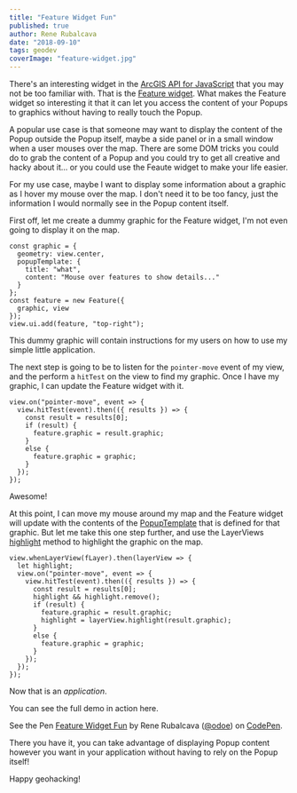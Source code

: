 ```yaml
---
title: "Feature Widget Fun"
published: true
author: Rene Rubalcava
date: "2018-09-10"
tags: geodev
coverImage: "feature-widget.jpg"
---
```


There's an interesting widget in the [ArcGIS API for JavaScript](https://developers.arcgis.com/javascript/latest/index.html) that you may not be too familiar with. That is the [Feature widget](https://developers.arcgis.com/javascript/latest/api-reference/esri-widgets-Feature.html). What makes the Feature widget so interesting it that it can let you access the content of your Popups to graphics without having to really touch the Popup.

A popular use case is that someone may want to display the content of the Popup outside the Popup itself, maybe a side panel or in a small window when a user mouses over the map. There are some DOM tricks you could do to grab the content of a Popup and you could try to get all creative and hacky about it... or you could use the Feaute widget to make your life easier.

For my use case, maybe I want to display some information about a graphic as I hover my mouse over the map. I don't need it to be too fancy, just the information I would normally see in the Popup content itself.

First off, let me create a dummy graphic for the Feature widget, I'm not even going to display it on the map.

```
const graphic = {
  geometry: view.center,
  popupTemplate: {
    title: "what",
    content: "Mouse over features to show details..."
  }
};
const feature = new Feature({
  graphic, view
});
view.ui.add(feature, "top-right");
```

This dummy graphic will contain instructions for my users on how to use my simple little application.

The next step is going to be to listen for the `pointer-move` event of my view, and the perform a `hitTest` on the view to find my graphic. Once I have my graphic, I can update the Feature widget with it.

```
view.on("pointer-move", event => {
  view.hitTest(event).then(({ results }) => {
    const result = results[0];
    if (result) {
      feature.graphic = result.graphic;
    }
    else {
      feature.graphic = graphic;
    }
  });
});
```

Awesome!

At this point, I can move my mouse around my map and the Feature widget will update with the contents of the [PopupTemplate](https://developers.arcgis.com/javascript/latest/api-reference/esri-PopupTemplate.html) that is defined for that graphic. But let me take this one step further, and use the LayerViews [highlight](https://developers.arcgis.com/javascript/latest/api-reference/esri-views-layers-FeatureLayerView.html#highlight) method to highlight the graphic on the map.

```
view.whenLayerView(fLayer).then(layerView => {
  let highlight;
  view.on("pointer-move", event => {
    view.hitTest(event).then(({ results }) => {
      const result = results[0];
      highlight && highlight.remove();
      if (result) {
        feature.graphic = result.graphic;
        highlight = layerView.highlight(result.graphic);
      }
      else {
        feature.graphic = graphic;
      }
    });
  });
});
```

Now that is an _application_.

You can see the full demo in action here.

<p data-height="500" data-theme-id="31222" data-slug-hash="XPgeyg" data-default-tab="js,result" data-user="odoe" data-pen-title="Feature Widget Fun" class="codepen">See the Pen <a href="https://codepen.io/odoe/pen/XPgeyg/">Feature Widget Fun</a> by Rene Rubalcava (<a href="https://codepen.io/odoe">@odoe</a>) on <a href="https://codepen.io">CodePen</a>.</p>

<script async src="https://static.codepen.io/assets/embed/ei.js"></script>

There you have it, you can take advantage of displaying Popup content however you want in your application without having to rely on the Popup itself!

Happy geohacking!
